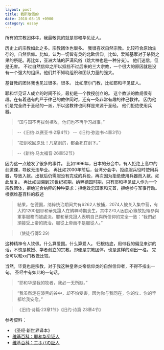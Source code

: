 ```yaml
---
layout: post
title: 我所敬佩的
date: 2018-03-15 +0900
category: essay
---
```


<!--#### 耶和華見證人-->

所有的宗教团体中。我最敬佩的就是耶和华见证人。

历史上的宗教如此之多。宗教团体也很多。
我很喜欢自然宗教。比较符合原始生存的，自然信仰。比如，认为一切皆有灵的北欧信仰。比如，爱斯基摩对于杀戮之果的祭祀。再比如，亚洲大陆的萨满风俗（跳大神也是一种分支）。
他们迷信，但是无害。
不过自然信仰之所以抵挡不过后来的三大宗教，一个很大的原因就是没有一个强大的组织。他们并不知晓组织和团队力量的强大。
<!--无论是做什么事，建造帝国也好，创建大学也罢。团体的能力是如此的强大。-->
基督教的团体我也见过很多。很多。
比如摩尔门教，比如耶和华见证人。

耶和华见证人成立的时间不长，最初是一个教授创立的。
这个教派的教规很有趣。在有着通有的严于律己的教律同时，还有一条非常有趣的律己教律。
因为他们是完全终于圣经的一派，所以这教律也同样是来源于圣经。
他们拒绝使用兵器。

>“国与国不再拔剑相攻，他们也不再学习战事。”

>--《旧约·以赛亚书·2章4节》
>--《旧约·弥迦书·4章3节》

>“把剑收回原处！凡拿剑的，都会死在剑下。”

>--《新约·马太福音·26章52节》

因为这一点触发了很多的事件。
比如1996年，日本的分会中，有人拒绝上高中的剑道课，导致无法毕业。
再比如2000年前后，台湾分会中，拒绝服兵役时使用兵器，导致入狱。出狱后仍需服没有完成的兵役，再次因为拒绝使用兵器而入狱。如此反复。
再比如回溯到20世纪初期，纳粹德国时期，只有耶和华见证人作为一个宗教团体，拒绝迎合纳粹的种种要求：拒绝效忠国家和元首，拒绝参与军事行动。根据维基百科的叙述

>結果，在德国，纳粹统治期间共有6262人被捕，2074人被关入集中营，有大約1200個耶和華見證人在納粹時期喪生，其中270人因良心緣故拒絕參與軍事服務而被處決。耶和華見證人表明自己與所信仰的完全一致：“我們必須接受上帝的統治，服從上帝而不是服從人。”

>（使徒行傳5:29）

这种精神令人钦佩。什么算爱国。什么算爱人。
归根结底，用带我的偏见来讲的话，不愧是教授、学者创立的宗教。即便是宗教团体，也是这样的别出一格。
完全可以和xx门教做比较。

当然，毕竟也是宗教，对于我这种皇帝炎帝信仰类的自然信仰者，不得不指出一句。
圣经中有如此的一句话。

>“耶和华是我的牧者，我必一无所缺。”

>“我虽然走在漆黑的谷中，却不怕受害，因为你与我同在，你的仗、你的竿都给我安慰。”

>《旧约·诗篇·23章1节》《旧约·诗篇·23章4节》

参考资料：

- 《圣经·新世界译本》
- [维基百科：耶和华见证人](https://zh.wikipedia.org/wiki/%E8%80%B6%E5%92%8C%E8%8F%AF%E8%A6%8B%E8%AD%89%E4%BA%BA#%E8%A2%AB%E8%BF%AB%E5%AE%B3%E5%8F%B2)
- [维基百科：エホバの証人](https://ja.wikipedia.org/wiki/%E3%82%A8%E3%83%9B%E3%83%90%E3%81%AE%E8%A8%BC%E4%BA%BA)
